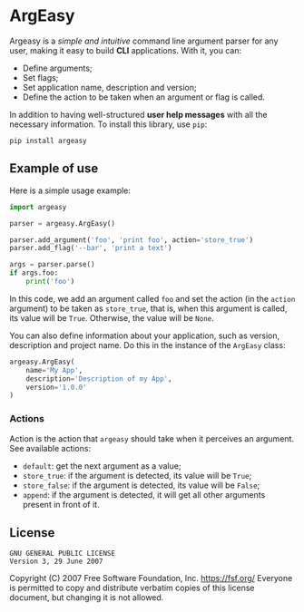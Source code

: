 # ArgEasy

Argeasy is a *simple and intuitive* command line argument parser for any user, making it easy to build **CLI** applications. With it, you can:

- Define arguments;
- Set flags;
- Set application name, description and version;
- Define the action to be taken when an argument or flag is called.

In addition to having well-structured **user help messages** with all the necessary information. To install this library, use `pip`:

```
pip install argeasy
```

## Example of use

Here is a simple usage example:

```python
import argeasy

parser = argeasy.ArgEasy()

parser.add_argument('foo', 'print foo', action='store_true')
parser.add_flag('--bar', 'print a text')

args = parser.parse()
if args.foo:
    print('foo')
```

In this code, we add an argument called `foo` and set the action (in the `action` argument) to be taken as `store_true`, that is, when this argument is called, its value will be `True`. Otherwise, the value will be `None`.

You can also define information about your application, such as version, description and project name. Do this in the instance of the `ArgEasy` class:

```python
argeasy.ArgEasy(
    name='My App',
    description='Description of my App',
    version='1.0.0'
)
```

### Actions

Action is the action that `argeasy` should take when it perceives an argument. See available actions:

- `default`: get the next argument as a value;
- `store_true`: if the argument is detected, its value will be `True`;
- `store_false`: if the argument is detected, its value will be `False`;
- `append`: if the argument is detected, it will get all other arguments present in front of it.

## License

```
GNU GENERAL PUBLIC LICENSE
Version 3, 29 June 2007
```

Copyright (C) 2007 Free Software Foundation, Inc. <https://fsf.org/>
Everyone is permitted to copy and distribute verbatim copies
of this license document, but changing it is not allowed.

